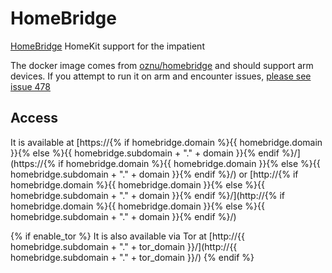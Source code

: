 # HomeBridge

[HomeBridge](https://homebridge.io/) HomeKit support for the impatient

The docker image comes from [oznu/homebridge](https://hub.docker.com/r/oznu/homebridge) and should support arm devices.
If you attempt to run it on arm and encounter issues,
[please see issue 478](https://github.com/VivumLaboratory/VivumLab/-/issues/478)

## Access

It is available at [https://{% if homebridge.domain %}{{ homebridge.domain }}{% else %}{{ homebridge.subdomain + "." + domain }}{% endif %}/](https://{% if homebridge.domain %}{{ homebridge.domain }}{% else %}{{ homebridge.subdomain + "." + domain }}{% endif %}/) or [http://{% if homebridge.domain %}{{ homebridge.domain }}{% else %}{{ homebridge.subdomain + "." + domain }}{% endif %}/](http://{% if homebridge.domain %}{{ homebridge.domain }}{% else %}{{ homebridge.subdomain + "." + domain }}{% endif %}/)

{% if enable_tor %}
It is also available via Tor at [http://{{ homebridge.subdomain + "." + tor_domain }}/](http://{{ homebridge.subdomain + "." + tor_domain }}/)
{% endif %}
